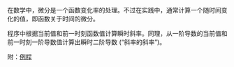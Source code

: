 在数学中，微分是一个函数变化率的处理。不过在实践中，通常计算一个随时间变化的值，即函数关于时间的微分。

程序中根据当前值和前一时刻函数值计算瞬时斜率。同理，从一阶导数的当前值和前一时刻一阶导数值计算出瞬时二阶导数 \(“斜率的斜率”\)。

附：[例程](https://support.industry.siemens.com/cs/document/13406731/%E5%9C%A8-step-7-v5-5-%E4%B8%AD%E5%A6%82%E4%BD%95%E5%AE%9E%E7%8E%B0%E6%95%B0%E5%80%BC%E5%BE%AE%E5%88%86-?dti=0&lc=zh-CN) 

